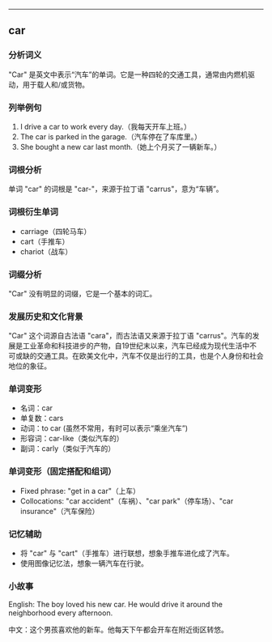 
---------------
## car
### 分析词义
"Car" 是英文中表示“汽车”的单词。它是一种四轮的交通工具，通常由内燃机驱动，用于载人和/或货物。

### 列举例句
1. I drive a car to work every day.（我每天开车上班。）
2. The car is parked in the garage.（汽车停在了车库里。）
3. She bought a new car last month.（她上个月买了一辆新车。）

### 词根分析
单词 "car" 的词根是 "car-"，来源于拉丁语 "carrus"，意为“车辆”。

### 词根衍生单词
- carriage（四轮马车）
- cart（手推车）
- chariot（战车）

### 词缀分析
"Car" 没有明显的词缀，它是一个基本的词汇。

### 发展历史和文化背景
"Car" 这个词源自古法语 "cara"，而古法语又来源于拉丁语 "carrus"。汽车的发展是工业革命和科技进步的产物，自19世纪末以来，汽车已经成为现代生活中不可或缺的交通工具。在欧美文化中，汽车不仅是出行的工具，也是个人身份和社会地位的象征。

### 单词变形
- 名词：car
- 单复数：cars
- 动词：to car (虽然不常用，有时可以表示“乘坐汽车”)
- 形容词：car-like（类似汽车的）
- 副词：carly（类似于汽车的）

### 单词变形（固定搭配和组词）
- Fixed phrase: "get in a car"（上车）
- Collocations: "car accident"（车祸）、"car park"（停车场）、"car insurance"（汽车保险）

### 记忆辅助
- 将 "car" 与 "cart"（手推车）进行联想，想象手推车进化成了汽车。
- 使用图像记忆法，想象一辆汽车在行驶。

### 小故事
English: The boy loved his new car. He would drive it around the neighborhood every afternoon.

中文：这个男孩喜欢他的新车。他每天下午都会开车在附近街区转悠。

